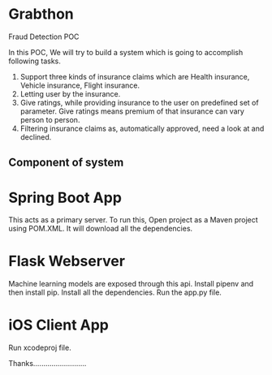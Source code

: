 # Grabthon
Fraud Detection POC

In this POC, We will try to build a system which is going to accomplish following tasks.
 
1)   Support three kinds of insurance claims which are Health insurance, Vehicle insurance, Flight insurance.
2)   Letting user by the insurance.
3)   Give ratings, while providing insurance to the user on predefined set of parameter. Give ratings means premium of that insurance can vary person to person.
4)   Filtering insurance claims as, automatically approved, need a look at and declined.


## Component of system ##

# Spring Boot App
This acts as a primary server. 
To run this, Open project as a Maven project using POM.XML. It will download all the dependencies.

# Flask Webserver
Machine learning models are exposed through this api. Install pipenv and then install pip. Install all the dependencies.
Run the app.py file.

# iOS Client App
Run xcodeproj file.

Thanks..........................
